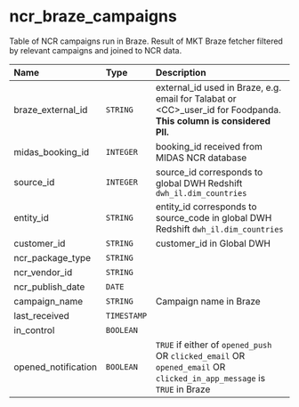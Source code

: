 # ncr_braze_campaigns

Table of NCR campaigns run in Braze. Result of MKT Braze fetcher filtered by relevant campaigns and joined to NCR data.

| Name                | Type        | Description                                                                                                           |
| :------------------ | :---------- | :-------------------------------------------------------------------------------------------------------------------- |
| braze_external_id   | `STRING`    | external_id used in Braze, e.g. email for Talabat or \<CC>_user_id for Foodpanda. **This column is considered PII.**  |
| midas_booking_id    | `INTEGER`   | booking_id received from MIDAS NCR database                                                                           |
| source_id           | `INTEGER`   | source_id corresponds to global DWH Redshift `dwh_il.dim_countries`                                                   |
| entity_id           | `STRING`    | entity_id corresponds to source_code in global DWH Redshift `dwh_il.dim_countries`                                    |
| customer_id         | `STRING`    | customer_id in Global DWH                                                                                             |
| ncr_package_type    | `STRING`    |                                                                                                                       |
| ncr_vendor_id       | `STRING`    |                                                                                                                       |
| ncr_publish_date    | `DATE`      |                                                                                                                       |
| campaign_name       | `STRING`    | Campaign name in Braze                                                                                                |
| last_received       | `TIMESTAMP` |                                                                                                                       |
| in_control          | `BOOLEAN`   |                                                                                                                       |
| opened_notification | `BOOLEAN`   | `TRUE` if either of `opened_push` OR `clicked_email` OR `opened_email` OR `clicked_in_app_message` is `TRUE` in Braze |
